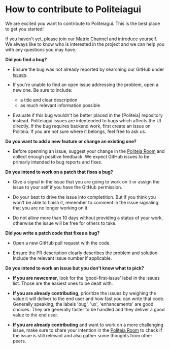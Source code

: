 # How to contribute to Politeiagui

We are excited you want to contribute to Politeiagui. This is the best place to get you started!

If you haven't yet, please join our [Matrix Channel](https://riot.im/app/#/room/#politeia:decred.org) and 
introduce yourself. We always like to know who is interested in the project and we can help you with any questions you may have.


**Did you find a bug?**

- Ensure the bug was not already reported by searching our GitHub under [issues](https://github.com/decred/politeiagui/issues).

- If you're unable to find an open issue addressing the problem, open a new one. Be sure to include:
    - a title and clear description
    - as much relevant information possible

- Evaluate if this bug wouldn't be better placed in the [Politeia] repository instead. Politeiagui issues are intentended to bugs which affects the UI directly. If the bug requires backend work, first create an issue on Politeia. If you are not sure where it belongs, feel free to ask us.

**Do you want to add a new feature or change an existing one?**

- Before openning an issue, suggest your change in the [Politeia Room](https://riot.im/app/#/room/#politeia:decred.org) and collect enough positive feedback. We expect GitHub issues to be primarly intended to bug reports and fixes.

**Do you intend to work on a patch that fixes a bug?**

- Give a signal in the issue that you are going to work on it or assign the issue to your self if you have the GitHub permission.

- Do your best to drive the issue into completition. But if you think you won't be able to finish it, remember to comment in the issue signaling that you are no longer working on it.

- Do not allow more than 10 days without providing a status of your work, otherwise the issue will be free for others to take.

**Did you write a patch code that fixes a bug?**

- Open a new GitHub pull request with the code.

- Ensure the PR description clearly describes the problem and solution. Include the relevant issue number if applicable. 

**Do you intend to work an issue but you don't know what to pick?**

- **If you are newcomer**, look for the 'good-first-issue' label in the issues list. Those are the easiest ones to be dealt with.

- **If you are already contributing**, prioritize the issues by weighing the value it will deliver to the end user and how fast you can write that code. Generally speaking, the labels 'bug', 'ux', 'enhancements' are good choices. They are generally faster to be handled and they deliver a good value to the end user. 

- **If you are already contributing** and want to work on a more challenging issue, make sure to share your intention in the [Politeia Room](https://riot.im/app/#/room/#politeia:decred.org) to check if the issue is still relevant and also gather some thoughts from other peers.


